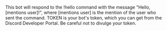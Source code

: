 This bot will respond to the !hello command with the message "Hello, [mentions user]!", where [mentions user] is the mention of the user who sent the command. TOKEN is your bot's token, which you can get from the Discord Developer Portal. Be careful not to divulge your token.
